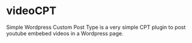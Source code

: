 # videoCPT
Simple Wordpress Custom Post Type is a very simple CPT plugin to post youtube embebed videos in a Wordpress page.

